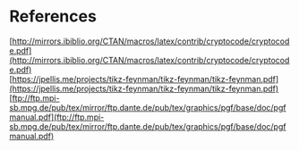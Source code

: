# References
[http://mirrors.ibiblio.org/CTAN/macros/latex/contrib/cryptocode/cryptocode.pdf](http://mirrors.ibiblio.org/CTAN/macros/latex/contrib/cryptocode/cryptocode.pdf)  
[https://jpellis.me/projects/tikz-feynman/tikz-feynman/tikz-feynman.pdf](https://jpellis.me/projects/tikz-feynman/tikz-feynman/tikz-feynman.pdf)  
[ftp://ftp.mpi-sb.mpg.de/pub/tex/mirror/ftp.dante.de/pub/tex/graphics/pgf/base/doc/pgfmanual.pdf](ftp://ftp.mpi-sb.mpg.de/pub/tex/mirror/ftp.dante.de/pub/tex/graphics/pgf/base/doc/pgfmanual.pdf)

